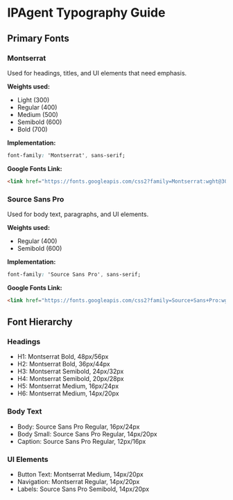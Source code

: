 
# IPAgent Typography Guide

## Primary Fonts

### Montserrat
Used for headings, titles, and UI elements that need emphasis.

**Weights used:**
- Light (300)
- Regular (400)
- Medium (500)
- Semibold (600)
- Bold (700)

**Implementation:**
```css
font-family: 'Montserrat', sans-serif;
```

**Google Fonts Link:**
```html
<link href="https://fonts.googleapis.com/css2?family=Montserrat:wght@300;400;500;600;700&display=swap" rel="stylesheet">
```

### Source Sans Pro
Used for body text, paragraphs, and UI elements.

**Weights used:**
- Regular (400)
- Semibold (600)

**Implementation:**
```css
font-family: 'Source Sans Pro', sans-serif;
```

**Google Fonts Link:**
```html
<link href="https://fonts.googleapis.com/css2?family=Source+Sans+Pro:wght@400;600&display=swap" rel="stylesheet">
```

## Font Hierarchy

### Headings
- H1: Montserrat Bold, 48px/56px
- H2: Montserrat Bold, 36px/44px
- H3: Montserrat Semibold, 24px/32px
- H4: Montserrat Semibold, 20px/28px
- H5: Montserrat Medium, 16px/24px
- H6: Montserrat Medium, 14px/20px

### Body Text
- Body: Source Sans Pro Regular, 16px/24px
- Body Small: Source Sans Pro Regular, 14px/20px
- Caption: Source Sans Pro Regular, 12px/16px

### UI Elements
- Button Text: Montserrat Medium, 14px/20px
- Navigation: Montserrat Regular, 14px/20px
- Labels: Source Sans Pro Semibold, 14px/20px
